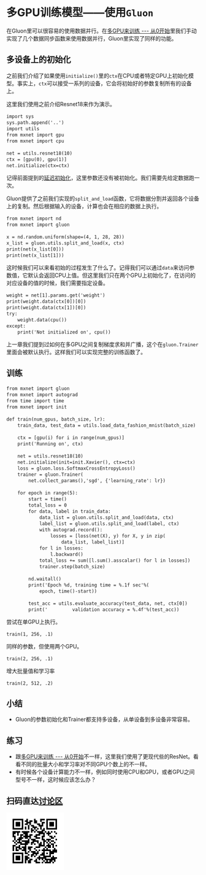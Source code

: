 # 多GPU训练模型——使用`Gluon`


在Gluon里可以很容易的使用数据并行。在[多GPU来训练 --- 从0开始](./multiple-gpus-scratch.md)里我们手动实现了几个数据同步函数来使用数据并行，Gluon里实现了同样的功能。


## 多设备上的初始化

之前我们介绍了如果使用`initialize()`里的`ctx`在CPU或者特定GPU上初始化模型。事实上，`ctx`可以接受一系列的设备，它会将初始好的参数复制所有的设备上。

这里我们使用之前介绍Resnet18来作为演示。

```{.python .input  n=1}
import sys
sys.path.append('..')
import utils
from mxnet import gpu
from mxnet import cpu

net = utils.resnet18(10)
ctx = [gpu(0), gpu(1)]
net.initialize(ctx=ctx)
```

记得前面提到的[延迟初始化](../chapter_gluon-basics/parameters.md)，这里参数还没有被初始化。我们需要先给定数据跑一次。

Gluon提供了之前我们实现的`split_and_load`函数，它将数据分割并返回各个设备上的复制。然后根据输入的设备，计算也会在相应的数据上执行。

```{.python .input}
from mxnet import nd
from mxnet import gluon

x = nd.random.uniform(shape=(4, 1, 28, 28))
x_list = gluon.utils.split_and_load(x, ctx)
print(net(x_list[0]))
print(net(x_list[1]))
```

这时候我们可以来看初始的过程发生了什么了。记得我们可以通过`data`来访问参数值，它默认会返回CPU上值。但这里我们只在两个GPU上初始化了，在访问的对应设备的值的时候，我们需要指定设备。

```{.python .input}
weight = net[1].params.get('weight')
print(weight.data(ctx[0])[0])
print(weight.data(ctx[1])[0])
try:
    weight.data(cpu())
except:
    print('Not initialized on', cpu())
```

上一章我们提到过如何在多GPU之间复制梯度求和并广播，这个在`gluon.Trainer`里面会被默认执行。这样我们可以实现完整的训练函数了。

## 训练

```{.python .input  n=7}
from mxnet import gluon
from mxnet import autograd
from time import time
from mxnet import init

def train(num_gpus, batch_size, lr):
    train_data, test_data = utils.load_data_fashion_mnist(batch_size)

    ctx = [gpu(i) for i in range(num_gpus)]
    print('Running on', ctx)

    net = utils.resnet18(10)
    net.initialize(init=init.Xavier(), ctx=ctx)
    loss = gluon.loss.SoftmaxCrossEntropyLoss()
    trainer = gluon.Trainer(
        net.collect_params(),'sgd', {'learning_rate': lr})

    for epoch in range(5):
        start = time()
        total_loss = 0
        for data, label in train_data:
            data_list = gluon.utils.split_and_load(data, ctx)
            label_list = gluon.utils.split_and_load(label, ctx)
            with autograd.record():
                losses = [loss(net(X), y) for X, y in zip(
                    data_list, label_list)]
            for l in losses:
                l.backward()
            total_loss += sum([l.sum().asscalar() for l in losses])
            trainer.step(batch_size)

        nd.waitall()
        print('Epoch %d, training time = %.1f sec'%(
            epoch, time()-start))

        test_acc = utils.evaluate_accuracy(test_data, net, ctx[0])
        print('         validation accuracy = %.4f'%(test_acc))
```

尝试在单GPU上执行。

```{.python .input}
train(1, 256, .1)
```

同样的参数，但使用两个GPU。

```{.python .input}
train(2, 256, .1)
```

增大批量值和学习率

```{.python .input}
train(2, 512, .2)
```

## 小结

* Gluon的参数初始化和Trainer都支持多设备，从单设备到多设备非常容易。

## 练习

* 跟[多GPU来训练 --- 从0开始](./multiple-gpus-scratch.md)不一样，这里我们使用了更现代些的ResNet。看看不同的批量大小和学习率对不同GPU个数上的不一样。
* 有时候各个设备计算能力不一样，例如同时使用CPU和GPU，或者GPU之间型号不一样，这时候应该怎么办？

## 扫码直达[讨论区](https://discuss.gluon.ai/t/topic/1885)

![](../img/qr_multiple-gpus-gluon.svg)

